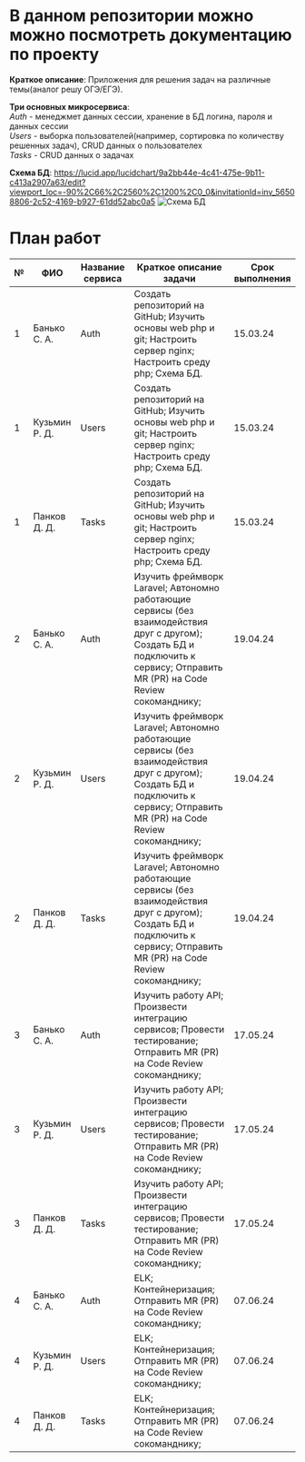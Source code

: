 # В данном репозитории можно можно посмотреть документацию по проекту
**Краткое описание**: Приложения для решения задач на различные темы(аналог решу ОГЭ/ЕГЭ).   
  
**Три основных микросервиса**:  
*Auth* - менеджмет данных сессии, хранение в БД логина, пароля и данных сессии  
*Users* - выборка пользователей(например, сортировка по количеству решенных задач), CRUD данных о пользователех  
*Tasks* - CRUD данных о задачах  

**Схема БД**: https://lucid.app/lucidchart/9a2bb44e-4c41-475e-9b11-c413a2907a63/edit?viewport_loc=-90%2C66%2C2560%2C1200%2C0_0&invitationId=inv_56508806-2c52-4169-b927-61dd52abc0a5
![Схема БД](https://github.com/Labs-command/pius_common/assets/93987825/777b071d-ec24-43d4-8cbc-6435428a14b1)

# План работ

| № | ФИО         | Название сервиса | Краткое описание задачи                                                                                                                                 | Срок выполнения |
|---|-------------|------------------|----------------------------------------------------------------------------------------------------------------------------------------------------------|-----------------|
| 1 | Банько С. А. | Auth             | Создать репозиторий на GitHub; Изучить основы web php и git; Настроить сервер nginx; Настроить среду php; Схема БД.                                      | 15.03.24        |
| 1 | Кузьмин Р. Д. | Users           | Создать репозиторий на GitHub; Изучить основы web php и git; Настроить сервер nginx; Настроить среду php; Схема БД.                                      | 15.03.24        |
| 1 | Панков Д. Д. | Tasks            | Создать репозиторий на GitHub; Изучить основы web php и git; Настроить сервер nginx; Настроить среду php; Схема БД.                                      | 15.03.24        |
| 2 | Банько С. А. | Auth             | Изучить фреймворк Laravel; Автономно работающие сервисы (без взаимодействия друг с другом); Создать БД и подключить к сервису; Отправить MR (PR) на Code Review сокоманднику; | 19.04.24        |
| 2 | Кузьмин Р. Д. | Users           | Изучить фреймворк Laravel; Автономно работающие сервисы (без взаимодействия друг с другом); Создать БД и подключить к сервису; Отправить MR (PR) на Code Review сокоманднику; | 19.04.24        |
| 2 | Панков Д. Д. | Tasks            | Изучить фреймворк Laravel; Автономно работающие сервисы (без взаимодействия друг с другом); Создать БД и подключить к сервису; Отправить MR (PR) на Code Review сокоманднику; | 19.04.24        |
| 3 | Банько С. А. | Auth             | Изучить работу API; Произвести интеграцию сервисов; Провести тестирование; Отправить MR (PR) на Code Review сокоманднику;                                | 17.05.24        |
| 3 | Кузьмин Р. Д. | Users           | Изучить работу API; Произвести интеграцию сервисов; Провести тестирование; Отправить MR (PR) на Code Review сокоманднику;                                | 17.05.24        |
| 3 | Панков Д. Д. | Tasks            | Изучить работу API; Произвести интеграцию сервисов; Провести тестирование; Отправить MR (PR) на Code Review сокоманднику;                                | 17.05.24        |
| 4 | Банько С. А. | Auth             | ELK; Контейнеризация; Отправить MR (PR) на Code Review сокоманднику;                                                                                    | 07.06.24        |
| 4 | Кузьмин Р. Д. | Users           | ELK; Контейнеризация; Отправить MR (PR) на Code Review сокоманднику;                                                                                    | 07.06.24        |
| 4 | Панков Д. Д. | Tasks            | ELK; Контейнеризация; Отправить MR (PR) на Code Review сокоманднику;                                                                                    | 07.06.24        |
